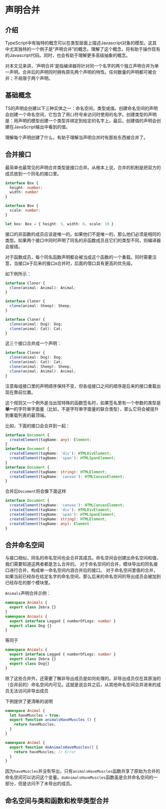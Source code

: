 # 声明合并
## 介绍
TypeScript中有独特的概念可以在类型层面上描述Javascript对象的模型。这其中尤其独特的一个例子是“声明合并”的概念。理解了这个概念，将有助于操作现有的Javascript代码。同时，也会有助于理解更多高级抽象的概念。

对本文见来讲，‘声明合并‘是指编译器将针对同一个名字的两个独立声明合并为单一声明。合并后的声明同时拥有原先两个声明的特性。任何数量的声明都可被合并；不局限于两个声明。

## 基础概念
TS的声明会创建以下三种实体之一：命名空间，类型或值。创建命名空间的声明会创建一个命名空间，它包含了用(.)符号来访问时使用的名字。创建类型的声明是：用声明的模型创建一个类型并绑定到给定的名字上。最后，创建值的声明会创建在JavaScript输出中看到的值。

理解每个声明创建了什么，有助于理解当声明合并时有那些东西被合并了。

## 合并接口
最简单也最常见的声明合并类型是接口合并。从根本上说，合并的机制是把双方的成员放到一个同名的接口里。

```ts
interface Box {
  height: number;
  width: number
}

interface Box {
  scale: number;
}

let box: Box = { height: 5, width: 6, scale: 10 }
```

接口的非函数的成员应该是唯一的。如果他们不是唯一的，那么他们必须是相同的类型。如果两个接口中同时声明了同名的非函数成员且它们的类型不同，则编译器会报错。

对于函数成员，每个同名函数声明都会被当成这个函数的一个重载。同时需要注意，当接口`A`于后来的接口`A`合并时，后面的借口具有更高的优先级。

如下例所示：

```ts
interface Cloner {
  clone(animal: Animal): Animal;
}

interface Cloner {
  clone(animal: Sheep): Sheep;
}

interface Cloner {
  clone(animal: Dog): Dog;
  clone(animal: Cat): Cat;
}
```

这三个接口合并成一个声明：

```ts
interface Cloner {
  clone(animal: Dog): Dog;
  clone(animal: Cat): Cat;
  clone(animal: Sheep): Sheep;
  clone(animal: Animal): Animal;
}
```

注意每组接口里的声明顺序保持不变，但各组接口之间的顺序是后来的接口重载出现在靠前位置。


这个规则又一个例外是当出现特殊的函数签名时，如果签名里有一个参数的类型是**单一**的字符串字面量（比如，不是字符串字面量的联合类型），那么它将会被提升到重载列表的最顶端。

比如，下面的接口会合并到一起：
```ts
interface Document {
  createElement(tagName: any): Element;
}
interface Document {
  createElement(tagName: 'div'): HTMLDivElement;
  createElement(tagName: 'span'): HTMLSpanElement;
}
interface Document {
  createElement(tagName: string): HTMLElement;
  createElement(tagName: 'canvas'): HTMLCanvasElement;
}
```

合并后`Document`将会像下面这样

```ts
interface Document {
  createElement(tagName: 'canvas'): HTMLCanvasElement;
  createElement(tagName: 'div'): HTMLDivElement;
  createElement(tagName: 'span'): HTMLSpanElement;
  createElement(tagName: string): HTMLElement;
  createElement(tagName: any): Element
}
```

## 合并命名空间
与接口相似，同名的命名空间也会合并其成员。命名空间会创建出命名空间和值，我们需要知道这两者都是怎么合并的。
对于命名空间的合并，模块导出的同名接口进行合并，构成单一命名空间内涵合并后的接口。
对于命名空间里值的合并，如果当前已经存在给定名字的命名空间，那么后来的命名空间的导出成员会被加到已经存在的那个模块里。

`Animals`声明合并示例：
```ts
namespace Animals {
  export class Zebra {}
}
namespace Animals {
  export interface Legged { numberOfLegs: number }
  export class Dog {}
}
```

等同于

```ts
namespace Animals {
  export interface Legged { numberOfLegs: number }
  export class Zebra {}
  export class Dog{}
}
```

除了这些合并外，还需要了解非导出成员是如何处理的。非导出成员仅在其原油的（合并前的）命名空间内可见。这就是说合并之后，从其他命名空间合并进来的成员无法访问非导出成员

下例提供了更清晰的说明

```ts
namespace Animal {
  let haveMuscles = true;
  export function animalsHaveMuscles () {
    return haveMuscles;
  }
}

namespace Animal {
  export function doAnimalsHaveMuscles() {
    return haveMuscles; // Error
  }
}
```
因为`haveMuscles`并没有导出，只有`animalsHaveMuscles`函数共享了原始为合并的命名空间可以访问这个变量。`doAnimalsHaveMuscles`函数虽是合并命名空间的一部分，但是访问不了未导出的成员。

## 命名空间与类和函数和枚举类型合并
